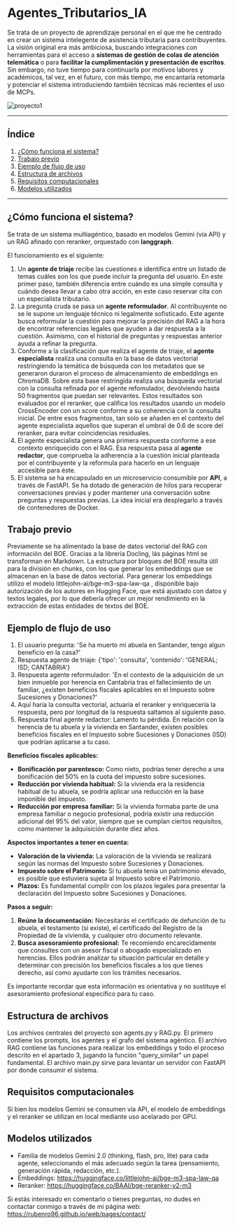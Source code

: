 # Agentes_Tributarios_IA
Se trata de un proyecto de aprendizaje personal en el que me he centrado en crear un sistema intelegente de asistencia tributaria para contribuyentes. 
La visión original era más ambiciosa, buscando integraciones con herramientas para el acceso a **sistemas de gestión de colas de atención telemática** o para **facilitar la cumplimentación y presentación de escritos**. Sin embargo, no tuve tiempo para continuarla por motivos labores y académicos, tal vez, en el futuro, con más tiempo, me encantaría retomarla y potenciar el sistema introduciendo también técnicas más recientes el uso de MCPs.

![proyecto1](https://github.com/user-attachments/assets/4f2b559b-ce26-431e-9765-81a4500224e3)

---
## Índice

1. [¿Cómo funciona el sistema?](#cómo-funciona-el-sistema)
2. [Trabajo previo](#trabajo-previo)
3. [Ejemplo de flujo de uso](#ejemplo-de-flujo-de-uso)
4. [Estructura de archivos](#estructura-de-archivos)
5. [Requisitos computacionales](#requisitos-computacionales)
6. [Modelos utilizados](#modelos-utilizados)

---

## ¿Cómo funciona el sistema?
Se trata de un sistema multiagéntico, basado en modelos Gemini (vía API) y un RAG afinado con reranker, orquestado con **langgraph**.

El funcionamiento es el siguiente: 

1. Un **agente de triaje** recibe las cuestiones e identifica entre un listado de temas cuáles son los que puede incluir la pregunta del usuario. En este primer paso, también diferencia entre cuándo es una simple consulta y cuándo desea llevar a cabo otra acción, en este caso reservar cita con un especialista tributario.
2. La pregunta cruda se pasa un **agente reformulador**. Al contribuyente no se le supone un lenguaje técnico ni legalmente sofisticado. Este agente busca reformular la cuestión para mejorar la precisión del RAG a la hora de encontrar referencias legales que ayuden a dar respuesta a la cuestión. Asimismo, con el historial de preguntas y respuestas anterior ayuda a refinar la pregunta.
3. Conforme a la clasificación que realiza el agente de triaje, el **agente especialista** realiza una consulta en la base de datos vectorial restringiendo la temática de búsqueda con los metadatos que se generaron duraron el proceso de almacenamiento de embeddings en ChromaDB. Sobre esta base restringida realiza una búsqueda vectorial con la consulta refinada por el agente refomulador, devolviendo hasta 50 fragmentos que puedan ser relevantes. Estos resultados son evaluados por el reranker, que califica los resultados usando un modelo CrossEncoder con un score conforme a su coherencia con la consulta inicial. De entre esos fragmentos, tan solo se añaden en el contexto del agente especialista aquellos que superan el umbral de 0.6 de score del reranker, para evitar coincidencias residuales.
4. El agente especialista genera una primera respuesta conforme a ese contexto enriquecido con el RAG. Esa respuesta pasa al **agente redactor**, que comprueba la adherencia a la cuestión inicial planteada por el contribuyente y la reformula para hacerlo en un lenguaje accesible para éste.
5. El sistema se ha encapsulado en un microservicio consumible por **API**, a través de FastAPI. Se ha dotado de generación de hilos para recuperar conversaciones previas y poder mantener una conversación sobre preguntas y respuestas previas. La idea inicial era desplegarlo a través de contenedores de Docker.

## Trabajo previo
Previamente se ha alimentado la base de datos vectorial del RAG con información del BOE. Gracias a la librería Docling, lás páginas html se transforman en Markdown. La estructura por bloques del BOE resulta útil para la división en chunks, con los que generar los embeddings que se almacenan en la base de datos vectorial. Para generar los embeddings utilizo el modelo littlejohn-ai/bge-m3-spa-law-qa , disponible bajo autorización de los autores en Hugging Face, que está ajustado con datos y textos legales, por lo que debería ofrecer un mejor rendimiento en la extracción de estas entidades de textos del BOE.

## Ejemplo de flujo de uso
1. El usuario pregunta: 'Se ha muerto mi abuela en Santander, tengo algun beneficio en la casa?'
2. Respuesta agente de triaje: {'tipo': 'consulta', 'contenido': 'GENERAL; ISD; CANTABRIA'}
3. Respuesta agente reformulador: 'En el contexto de la adquisición de un bien inmueble por herencia en Cantabria tras el fallecimiento de un familiar, ¿existen beneficios fiscales aplicables en el Impuesto sobre Sucesiones y Donaciones?'
4. Aquí haría la consulta vectorial, actuaría el reranker y enriquecería la respuesta, pero por longitud de la respuesta saltamos al siguiente paso.
5. Respuesta final agente redactor: Lamento tu pérdida. En relación con la herencia de tu abuela y la vivienda en Santander, existen posibles beneficios fiscales en el Impuesto sobre Sucesiones y Donaciones (ISD) que podrían aplicarse a tu caso.

**Beneficios fiscales aplicables:**

*   **Bonificación por parentesco:** Como nieto, podrías tener derecho a una bonificación del 50% en la cuota del impuesto sobre sucesiones.
*   **Reducción por vivienda habitual:** Si la vivienda era la residencia habitual de tu abuela, se podría aplicar una reducción en la base imponible del impuesto.
*   **Reducción por empresa familiar:** Si la vivienda formaba parte de una empresa familiar o negocio profesional, podría existir una reducción adicional del 95% del valor, siempre que se cumplan ciertos requisitos, como mantener la adquisición durante diez años.

**Aspectos importantes a tener en cuenta:**

*   **Valoración de la vivienda:** La valoración de la vivienda se realizará según las normas del Impuesto sobre Sucesiones y Donaciones.
*   **Impuesto sobre el Patrimonio:** Si tu abuela tenía un patrimonio elevado, es posible que estuviera sujeta al Impuesto sobre el Patrimonio.
*   **Plazos:** Es fundamental cumplir con los plazos legales para presentar la declaración del Impuesto sobre Sucesiones y Donaciones.

**Pasos a seguir:**

1.  **Reúne la documentación:** Necesitarás el certificado de defunción de tu abuela, el testamento (si existe), el certificado del Registro de la Propiedad de la vivienda, y cualquier otro documento relevante.
2.  **Busca asesoramiento profesional:** Te recomiendo encarecidamente que consultes con un asesor fiscal o abogado especializado en herencias. Ellos podrán analizar tu situación particular en detalle y determinar con precisión los beneficios fiscales a los que tienes derecho, así como ayudarte con los trámites necesarios.

Es importante recordar que esta información es orientativa y no sustituye el asesoramiento profesional específico para tu caso.

## Estructura de archivos
Los archivos centrales del proyecto son agents.py y RAG.py. 
El primero contiene los prompts, los agentes y el grafo del sistema agéntico. El archivo RAG contiene las funciones para realizar los embeddings y todo el proceso descrito en el apartado 3, jugando la función "query_similar" un papel fundamental.
El archivo main.py sirve para levantar un servidor con FastAPI por donde consumir el sistema.

## Requisitos computacionales
Si bien los modelos Gemini se consumen vía API, el modelo de embeddings y el reranker se utilizan en local mediante uso acelarado por GPU.

## Modelos utilizados
- Familia de modelos Gemini 2.0 (thinking, flash, pro, lite) para cada agente, seleccionando el más adecuado según la tarea (pensamiento, generación rápida, redacción, etc.).
- Embeddings: https://huggingface.co/littlejohn-ai/bge-m3-spa-law-qa
- Reranker: https://huggingface.co/BAAI/bge-reranker-v2-m3

Si estás interesado en comentarlo o tienes preguntas, no dudes en contactar conmigo a través de mi página web: https://rubenro96.github.io/web/pages/contact/
